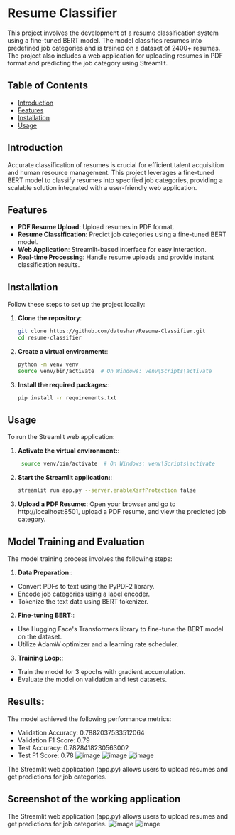 # Resume Classifier
This project involves the development of a resume classification system using a fine-tuned BERT model. The model classifies resumes into predefined job categories and is trained on a dataset of 2400+ resumes. The project also includes a web application for uploading resumes in PDF format and predicting the job category using Streamlit.

## Table of Contents
- [Introduction](#introduction)
- [Features](#features)
- [Installation](#installation)
- [Usage](#usage)


## Introduction

Accurate classification of resumes is crucial for efficient talent acquisition and human resource management. This project leverages a fine-tuned BERT model to classify resumes into specified job categories, providing a scalable solution integrated with a user-friendly web application.

## Features

- **PDF Resume Upload**: Upload resumes in PDF format.
- **Resume Classification**: Predict job categories using a fine-tuned BERT model.
- **Web Application**: Streamlit-based interface for easy interaction.
- **Real-time Processing**: Handle resume uploads and provide instant classification results.

## Installation

Follow these steps to set up the project locally:

1. **Clone the repository**:
   ```bash
   git clone https://github.com/dvtushar/Resume-Classifier.git
   cd resume-classifier
2. **Create a virtual environment:**:
    ```bash
    python -m venv venv
   source venv/bin/activate  # On Windows: venv\Scripts\activate
3. **Install the required packages:**:
     ```bash
    pip install -r requirements.txt

## Usage
To run the Streamlit web application:

1. **Activate the virtual environment:**:
   ```bash
    source venv/bin/activate  # On Windows: venv\Scripts\activate
2. **Start the Streamlit application:**:
   ```bash
   streamlit run app.py --server.enableXsrfProtection false
3. **Upload a PDF Resume:**:
   Open your browser and go to http://localhost:8501, upload a PDF resume, and view the predicted job category.

## Model Training and Evaluation

The model training process involves the following steps:
1. **Data Preparation:**:
- Convert PDFs to text using the PyPDF2 library.
- Encode job categories using a label encoder.
- Tokenize the text data using BERT tokenizer.
2. **Fine-tuning BERT:**:
- Use Hugging Face's Transformers library to fine-tune the BERT model on the dataset.
- Utilize AdamW optimizer and a learning rate scheduler.
3. **Training Loop:**:
- Train the model for 3 epochs with gradient accumulation.
- Evaluate the model on validation and test datasets.



## Results:
The model achieved the following performance metrics:
- Validation Accuracy: 0.7882037533512064
- Validation F1 Score: 0.79
- Test Accuracy: 0.7828418230563002
- Test F1 Score:  0.78
  ![image](https://github.com/user-attachments/assets/13d199a1-ca45-4339-bcf1-b819b43bd59a)
  ![image](https://github.com/user-attachments/assets/3ed70b1d-d13c-4340-bf09-0efe33d4cdcf)
  ![image](https://github.com/user-attachments/assets/6235fe0f-c2ac-4d3a-991e-864849e9ee40)

The Streamlit web application (app.py) allows users to upload resumes and get predictions for job categories.

## Screenshot of the working application
The Streamlit web application (app.py) allows users to upload resumes and get predictions for job categories.
![image](https://github.com/user-attachments/assets/568748f1-46a3-498e-bc67-ee433f13d94f)
![image](https://github.com/user-attachments/assets/31b90dda-9b73-4fd4-a238-1c48acdf5549)



